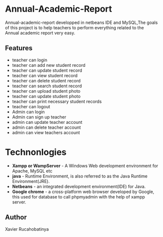 # Annual-Academic-Report

Annual-academic-report developped in netbeans IDE and MySQL,The goals of this project is to help teachers to perform everything related to the Annual academic report very easy.

## Features

- teacher can login
- teacher can add new student record
- teacher can update student record
- teacher can view student record
- teacher can delete student record
- teacher can search student record
- teacher can upload student photo
- teacher can update student photo
- teacher can print necessary student records
- teacher can logout
- Admin can login
- Admin can sign up teacher
- admin can update teacher account
- admin can delete teacher account
- admin can view teachers account

# **Technonlogies**

- **Xampp or WampServer** - A Windows Web development environment for Apache, MySQL etc
- **java** -  Runtime Environment, is also referred to as the Java Runtime Environment(JRE).
- **Netbeans** - an integrated development environment(IDE) for Java.
- **Google chrome** - a cross-platform web browser developed by Google, this used for database to call phpmyadmin with the help of xampp server. 

## Author
Xavier Rucahobatinya
